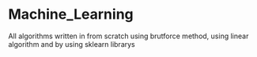 # Machine_Learning
All algorithms written in from scratch using brutforce method, using linear algorithm and by using sklearn librarys   
